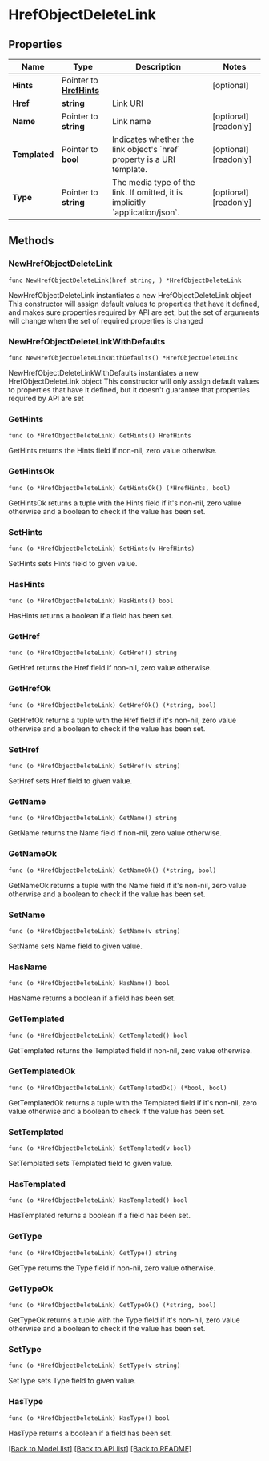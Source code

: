 # HrefObjectDeleteLink

## Properties

Name | Type | Description | Notes
------------ | ------------- | ------------- | -------------
**Hints** | Pointer to [**HrefHints**](HrefHints.md) |  | [optional] 
**Href** | **string** | Link URI | 
**Name** | Pointer to **string** | Link name | [optional] [readonly] 
**Templated** | Pointer to **bool** | Indicates whether the link object&#39;s &#x60;href&#x60; property is a URI template. | [optional] [readonly] 
**Type** | Pointer to **string** | The media type of the link. If omitted, it is implicitly &#x60;application/json&#x60;. | [optional] [readonly] 

## Methods

### NewHrefObjectDeleteLink

`func NewHrefObjectDeleteLink(href string, ) *HrefObjectDeleteLink`

NewHrefObjectDeleteLink instantiates a new HrefObjectDeleteLink object
This constructor will assign default values to properties that have it defined,
and makes sure properties required by API are set, but the set of arguments
will change when the set of required properties is changed

### NewHrefObjectDeleteLinkWithDefaults

`func NewHrefObjectDeleteLinkWithDefaults() *HrefObjectDeleteLink`

NewHrefObjectDeleteLinkWithDefaults instantiates a new HrefObjectDeleteLink object
This constructor will only assign default values to properties that have it defined,
but it doesn't guarantee that properties required by API are set

### GetHints

`func (o *HrefObjectDeleteLink) GetHints() HrefHints`

GetHints returns the Hints field if non-nil, zero value otherwise.

### GetHintsOk

`func (o *HrefObjectDeleteLink) GetHintsOk() (*HrefHints, bool)`

GetHintsOk returns a tuple with the Hints field if it's non-nil, zero value otherwise
and a boolean to check if the value has been set.

### SetHints

`func (o *HrefObjectDeleteLink) SetHints(v HrefHints)`

SetHints sets Hints field to given value.

### HasHints

`func (o *HrefObjectDeleteLink) HasHints() bool`

HasHints returns a boolean if a field has been set.

### GetHref

`func (o *HrefObjectDeleteLink) GetHref() string`

GetHref returns the Href field if non-nil, zero value otherwise.

### GetHrefOk

`func (o *HrefObjectDeleteLink) GetHrefOk() (*string, bool)`

GetHrefOk returns a tuple with the Href field if it's non-nil, zero value otherwise
and a boolean to check if the value has been set.

### SetHref

`func (o *HrefObjectDeleteLink) SetHref(v string)`

SetHref sets Href field to given value.


### GetName

`func (o *HrefObjectDeleteLink) GetName() string`

GetName returns the Name field if non-nil, zero value otherwise.

### GetNameOk

`func (o *HrefObjectDeleteLink) GetNameOk() (*string, bool)`

GetNameOk returns a tuple with the Name field if it's non-nil, zero value otherwise
and a boolean to check if the value has been set.

### SetName

`func (o *HrefObjectDeleteLink) SetName(v string)`

SetName sets Name field to given value.

### HasName

`func (o *HrefObjectDeleteLink) HasName() bool`

HasName returns a boolean if a field has been set.

### GetTemplated

`func (o *HrefObjectDeleteLink) GetTemplated() bool`

GetTemplated returns the Templated field if non-nil, zero value otherwise.

### GetTemplatedOk

`func (o *HrefObjectDeleteLink) GetTemplatedOk() (*bool, bool)`

GetTemplatedOk returns a tuple with the Templated field if it's non-nil, zero value otherwise
and a boolean to check if the value has been set.

### SetTemplated

`func (o *HrefObjectDeleteLink) SetTemplated(v bool)`

SetTemplated sets Templated field to given value.

### HasTemplated

`func (o *HrefObjectDeleteLink) HasTemplated() bool`

HasTemplated returns a boolean if a field has been set.

### GetType

`func (o *HrefObjectDeleteLink) GetType() string`

GetType returns the Type field if non-nil, zero value otherwise.

### GetTypeOk

`func (o *HrefObjectDeleteLink) GetTypeOk() (*string, bool)`

GetTypeOk returns a tuple with the Type field if it's non-nil, zero value otherwise
and a boolean to check if the value has been set.

### SetType

`func (o *HrefObjectDeleteLink) SetType(v string)`

SetType sets Type field to given value.

### HasType

`func (o *HrefObjectDeleteLink) HasType() bool`

HasType returns a boolean if a field has been set.


[[Back to Model list]](../README.md#documentation-for-models) [[Back to API list]](../README.md#documentation-for-api-endpoints) [[Back to README]](../README.md)


